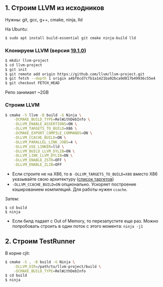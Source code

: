 ## 1. Строим LLVM из исходников

Нужны: git, gcc, g++, cmake, ninja, lld

На Ubuntu:
```sh
$ sudo apt install build-essential git cmake ninja-build lld
```

### Клонируем LLVM (версия [19.1.0](https://github.com/llvm/llvm-project/commit/a4bf6cd7cfb1a1421ba92bca9d017b49936c55e4))
```sh
$ mkdir llvm-project
$ cd llvm-project
$ git init
$ git remote add origin https://github.com/llvm/llvm-project.git
$ git fetch --depth 1 origin a4bf6cd7cfb1a1421ba92bca9d017b49936c55e4
$ git checkout FETCH_HEAD
```
Репо занимает ~2GB

### Строим LLVM
```sh
$ cmake -S llvm -B build -G Ninja \
    -DCMAKE_BUILD_TYPE=RelWithDebInfo \
    -DLLVM_ENABLE_ASSERTIONS=ON \
    -DLLVM_TARGETS_TO_BUILD=X86 \
    -DCMAKE_EXPORT_COMPILE_COMMANDS=ON \
    -DLLVM_CCACHE_BUILD=ON \
    -DLLVM_PARALLEL_LINK_JOBS=4 \
    -DLLVM_USE_LINKER=lld \
    -DLLVM_BUILD_LLVM_DYLIB=ON \
    -DLLVM_LINK_LLVM_DYLIB=ON \
    -DLLVM_ENABLE_ZSTD=OFF \
    -DLLVM_ENABLE_ZLIB=OFF
```

- Если строите не на X86, то в `-DLLVM_TARGETS_TO_BUILD=X86` вместо X86 указывайте свою архитектуру ([список таргетов](https://llvm.org/docs/CMake.html#:~:text=target%20architecture%20name.-,LLVM_TARGETS_TO_BUILD,-%3ASTRING))
- `-DLLVM_CCACHE_BUILD=ON` опционально. Ускоряет построение кэшированием компиляций. Для работы нужен `ccache`.

Затем:
```
$ cd build
$ ninja
```

- Если билд падает с Out of Memory, то перезапустите еще раз. Можно попробовать строить в один поток с этого момента: `ninja -j1`

## 2. Строим TestRunner

В корне cjit:

```sh
$ cmake -S . -B build -G Ninja \
    -DLLVM_DIR=/path/to/llvm-project/build \
    -DCMAKE_BUILD_TYPE=RelWithDebInfo
$ cd build
$ ninja
```

